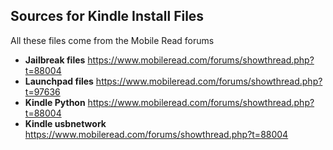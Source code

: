 ## Sources for Kindle Install Files

All these files come from the Mobile Read forums

* **Jailbreak files** https://www.mobileread.com/forums/showthread.php?t=88004
* **Launchpad files** https://www.mobileread.com/forums/showthread.php?t=97636
* **Kindle Python** https://www.mobileread.com/forums/showthread.php?t=88004
* **Kindle usbnetwork** https://www.mobileread.com/forums/showthread.php?t=88004
